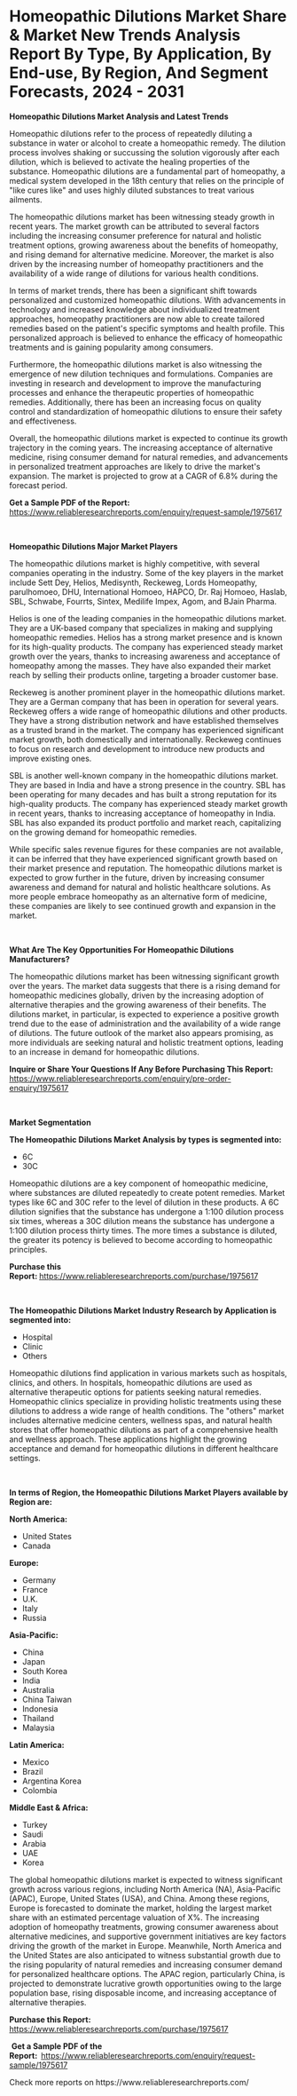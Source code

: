 <p><h1>Homeopathic Dilutions Market Share & Market New Trends Analysis Report By Type, By Application, By End-use, By Region, And Segment Forecasts, 2024 - 2031</h1></p><p><strong>Homeopathic Dilutions Market Analysis and Latest Trends</strong></p>
<p><p>Homeopathic dilutions refer to the process of repeatedly diluting a substance in water or alcohol to create a homeopathic remedy. The dilution process involves shaking or succussing the solution vigorously after each dilution, which is believed to activate the healing properties of the substance. Homeopathic dilutions are a fundamental part of homeopathy, a medical system developed in the 18th century that relies on the principle of "like cures like" and uses highly diluted substances to treat various ailments.</p><p>The homeopathic dilutions market has been witnessing steady growth in recent years. The market growth can be attributed to several factors including the increasing consumer preference for natural and holistic treatment options, growing awareness about the benefits of homeopathy, and rising demand for alternative medicine. Moreover, the market is also driven by the increasing number of homeopathy practitioners and the availability of a wide range of dilutions for various health conditions.</p><p>In terms of market trends, there has been a significant shift towards personalized and customized homeopathic dilutions. With advancements in technology and increased knowledge about individualized treatment approaches, homeopathy practitioners are now able to create tailored remedies based on the patient's specific symptoms and health profile. This personalized approach is believed to enhance the efficacy of homeopathic treatments and is gaining popularity among consumers.</p><p>Furthermore, the homeopathic dilutions market is also witnessing the emergence of new dilution techniques and formulations. Companies are investing in research and development to improve the manufacturing processes and enhance the therapeutic properties of homeopathic remedies. Additionally, there has been an increasing focus on quality control and standardization of homeopathic dilutions to ensure their safety and effectiveness.</p><p>Overall, the homeopathic dilutions market is expected to continue its growth trajectory in the coming years. The increasing acceptance of alternative medicine, rising consumer demand for natural remedies, and advancements in personalized treatment approaches are likely to drive the market's expansion. The market is projected to grow at a CAGR of 6.8% during the forecast period.</p></p>
<p><strong>Get a Sample PDF of the Report:&nbsp;</strong> <a href="https://www.reliableresearchreports.com/enquiry/request-sample/1975617">https://www.reliableresearchreports.com/enquiry/request-sample/1975617</a></p>
<p>&nbsp;</p>
<p><strong>Homeopathic Dilutions Major Market Players</strong></p>
<p><p>The homeopathic dilutions market is highly competitive, with several companies operating in the industry. Some of the key players in the market include Sett Dey, Helios, Medisynth, Reckeweg, Lords Homeopathy, parulhomoeo, DHU, International Homoeo, HAPCO, Dr. Raj Homoeo, Haslab, SBL, Schwabe, Fourrts, Sintex, Medilife Impex, Agom, and BJain Pharma.</p><p>Helios is one of the leading companies in the homeopathic dilutions market. They are a UK-based company that specializes in making and supplying homeopathic remedies. Helios has a strong market presence and is known for its high-quality products. The company has experienced steady market growth over the years, thanks to increasing awareness and acceptance of homeopathy among the masses. They have also expanded their market reach by selling their products online, targeting a broader customer base.</p><p>Reckeweg is another prominent player in the homeopathic dilutions market. They are a German company that has been in operation for several years. Reckeweg offers a wide range of homeopathic dilutions and other products. They have a strong distribution network and have established themselves as a trusted brand in the market. The company has experienced significant market growth, both domestically and internationally. Reckeweg continues to focus on research and development to introduce new products and improve existing ones.</p><p>SBL is another well-known company in the homeopathic dilutions market. They are based in India and have a strong presence in the country. SBL has been operating for many decades and has built a strong reputation for its high-quality products. The company has experienced steady market growth in recent years, thanks to increasing acceptance of homeopathy in India. SBL has also expanded its product portfolio and market reach, capitalizing on the growing demand for homeopathic remedies.</p><p>While specific sales revenue figures for these companies are not available, it can be inferred that they have experienced significant growth based on their market presence and reputation. The homeopathic dilutions market is expected to grow further in the future, driven by increasing consumer awareness and demand for natural and holistic healthcare solutions. As more people embrace homeopathy as an alternative form of medicine, these companies are likely to see continued growth and expansion in the market.</p></p>
<p>&nbsp;</p>
<p><strong>What Are The Key Opportunities For Homeopathic Dilutions Manufacturers?</strong></p>
<p><p>The homeopathic dilutions market has been witnessing significant growth over the years. The market data suggests that there is a rising demand for homeopathic medicines globally, driven by the increasing adoption of alternative therapies and the growing awareness of their benefits. The dilutions market, in particular, is expected to experience a positive growth trend due to the ease of administration and the availability of a wide range of dilutions. The future outlook of the market also appears promising, as more individuals are seeking natural and holistic treatment options, leading to an increase in demand for homeopathic dilutions.</p></p>
<p><strong>Inquire or Share Your Questions If Any Before Purchasing This Report:</strong> <a href="https://www.reliableresearchreports.com/enquiry/pre-order-enquiry/1975617">https://www.reliableresearchreports.com/enquiry/pre-order-enquiry/1975617</a></p>
<p>&nbsp;</p>
<p><strong>Market Segmentation</strong></p>
<p><strong>The Homeopathic Dilutions Market Analysis by types is segmented into:</strong></p>
<p><ul><li>6C</li><li>30C</li></ul></p>
<p><p>Homeopathic dilutions are a key component of homeopathic medicine, where substances are diluted repeatedly to create potent remedies. Market types like 6C and 30C refer to the level of dilution in these products. A 6C dilution signifies that the substance has undergone a 1:100 dilution process six times, whereas a 30C dilution means the substance has undergone a 1:100 dilution process thirty times. The more times a substance is diluted, the greater its potency is believed to become according to homeopathic principles.</p></p>
<p><strong>Purchase this Report:&nbsp;</strong><a href="https://www.reliableresearchreports.com/purchase/1975617">https://www.reliableresearchreports.com/purchase/1975617</a></p>
<p>&nbsp;</p>
<p><strong>The Homeopathic Dilutions Market Industry Research by Application is segmented into:</strong></p>
<p><ul><li>Hospital</li><li>Clinic</li><li>Others</li></ul></p>
<p><p>Homeopathic dilutions find application in various markets such as hospitals, clinics, and others. In hospitals, homeopathic dilutions are used as alternative therapeutic options for patients seeking natural remedies. Homeopathic clinics specialize in providing holistic treatments using these dilutions to address a wide range of health conditions. The "others" market includes alternative medicine centers, wellness spas, and natural health stores that offer homeopathic dilutions as part of a comprehensive health and wellness approach. These applications highlight the growing acceptance and demand for homeopathic dilutions in different healthcare settings.</p></p>
<p>&nbsp;</p>
<p><strong>In terms of Region, the Homeopathic Dilutions Market Players available by Region are:</strong></p>
<p>
    <p> <strong> North America: </strong>
        <ul>
            <li>United States</li>
            <li>Canada</li>
        </ul>
        </p> 
    <p> <strong> Europe: </strong>
        <ul>
            <li>Germany</li>
            <li>France</li>
            <li>U.K.</li>
            <li>Italy</li>
            <li>Russia</li>
        </ul>
        </p> 
    <p> <strong> Asia-Pacific: </strong>
        <ul>
            <li>China</li>
            <li>Japan</li>
            <li>South Korea</li>
            <li>India</li>
            <li>Australia</li>
            <li>China Taiwan</li>
            <li>Indonesia</li>
            <li>Thailand</li>
            <li>Malaysia</li>
        </ul>
        </p> 
    <p> <strong> Latin America: </strong>
        <ul>
            <li>Mexico</li>
            <li>Brazil</li>
            <li>Argentina Korea</li>
            <li>Colombia</li>
        </ul>
        </p> 
    <p> <strong> Middle East & Africa: </strong>
        <ul>
            <li>Turkey</li>
            <li>Saudi</li>
            <li>Arabia</li>
            <li>UAE</li>
            <li>Korea</li>
        </ul>
    </p>
    </p>
<p><p>The global homeopathic dilutions market is expected to witness significant growth across various regions, including North America (NA), Asia-Pacific (APAC), Europe, United States (USA), and China. Among these regions, Europe is forecasted to dominate the market, holding the largest market share with an estimated percentage valuation of X%. The increasing adoption of homeopathy treatments, growing consumer awareness about alternative medicines, and supportive government initiatives are key factors driving the growth of the market in Europe. Meanwhile, North America and the United States are also anticipated to witness substantial growth due to the rising popularity of natural remedies and increasing consumer demand for personalized healthcare options. The APAC region, particularly China, is projected to demonstrate lucrative growth opportunities owing to the large population base, rising disposable income, and increasing acceptance of alternative therapies.</p></p>
<p><strong>Purchase this Report: </strong><a href="https://www.reliableresearchreports.com/purchase/1975617">https://www.reliableresearchreports.com/purchase/1975617</a></p>
<p>&nbsp;<strong>Get a Sample PDF of the Report:&nbsp;&nbsp;</strong><a href="https://www.reliableresearchreports.com/enquiry/request-sample/1975617">https://www.reliableresearchreports.com/enquiry/request-sample/1975617</a></p>
<p><strong></strong></p>
<p>Check more reports on https://www.reliableresearchreports.com/</p>